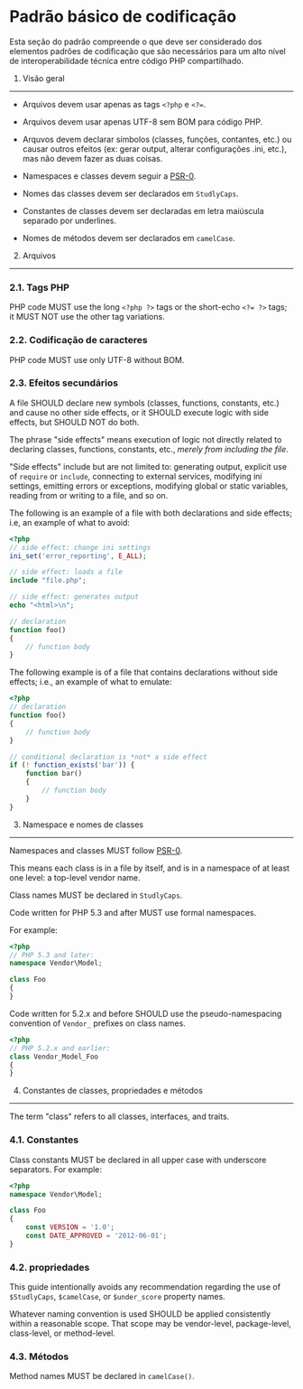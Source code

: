 Padrão básico de codificação
=====================

Esta seção do padrão compreende o que deve ser considerado dos elementos padrões de codificação que são necessários para um alto nível de interoperabilidade técnica entre código PHP compartilhado.

[PSR-0]: https://github.com/php-fig/fig-standards/blob/master/accepted/PSR-0.md


1. Visão geral
-----------

- Arquivos devem usar apenas as tags `<?php` e `<?=`.

- Arquivos devem usar apenas UTF-8 sem BOM para código PHP.

- Arquvos devem declarar símbolos (classes, funções, contantes, etc.) ou causar outros efeitos (ex: gerar output, alterar configurações .ini, etc.), mas não devem fazer as duas coisas.

- Namespaces e classes devem seguir a [PSR-0][].

- Nomes das classes devem ser declarados em `StudlyCaps`.

- Constantes de classes devem ser declaradas em letra maiúscula separado por underlines.

- Nomes de métodos devem ser declarados em `camelCase`.


2. Arquivos
--------

### 2.1. Tags PHP

PHP code MUST use the long `<?php ?>` tags or the short-echo `<?= ?>` tags; it
MUST NOT use the other tag variations.

### 2.2. Codificação de caracteres

PHP code MUST use only UTF-8 without BOM.

### 2.3. Efeitos secundários

A file SHOULD declare new symbols (classes, functions, constants,
etc.) and cause no other side effects, or it SHOULD execute logic with side
effects, but SHOULD NOT do both.

The phrase "side effects" means execution of logic not directly related to
declaring classes, functions, constants, etc., *merely from including the
file*.

"Side effects" include but are not limited to: generating output, explicit
use of `require` or `include`, connecting to external services, modifying ini
settings, emitting errors or exceptions, modifying global or static variables,
reading from or writing to a file, and so on.

The following is an example of a file with both declarations and side effects;
i.e, an example of what to avoid:

```php
<?php
// side effect: change ini settings
ini_set('error_reporting', E_ALL);

// side effect: loads a file
include "file.php";

// side effect: generates output
echo "<html>\n";

// declaration
function foo()
{
    // function body
}
```

The following example is of a file that contains declarations without side
effects; i.e., an example of what to emulate:

```php
<?php
// declaration
function foo()
{
    // function body
}

// conditional declaration is *not* a side effect
if (! function_exists('bar')) {
    function bar()
    {
        // function body
    }
}
```


3. Namespace e nomes de classes
----------------------------

Namespaces and classes MUST follow [PSR-0][].

This means each class is in a file by itself, and is in a namespace of at
least one level: a top-level vendor name.

Class names MUST be declared in `StudlyCaps`.

Code written for PHP 5.3 and after MUST use formal namespaces.

For example:

```php
<?php
// PHP 5.3 and later:
namespace Vendor\Model;

class Foo
{
}
```

Code written for 5.2.x and before SHOULD use the pseudo-namespacing convention
of `Vendor_` prefixes on class names.

```php
<?php
// PHP 5.2.x and earlier:
class Vendor_Model_Foo
{
}
```

4. Constantes de classes, propriedades e métodos
-------------------------------------------

The term "class" refers to all classes, interfaces, and traits.

### 4.1. Constantes

Class constants MUST be declared in all upper case with underscore separators.
For example:

```php
<?php
namespace Vendor\Model;

class Foo
{
    const VERSION = '1.0';
    const DATE_APPROVED = '2012-06-01';
}
```

### 4.2. propriedades

This guide intentionally avoids any recommendation regarding the use of
`$StudlyCaps`, `$camelCase`, or `$under_score` property names.

Whatever naming convention is used SHOULD be applied consistently within a
reasonable scope. That scope may be vendor-level, package-level, class-level,
or method-level.

### 4.3. Métodos

Method names MUST be declared in `camelCase()`.
